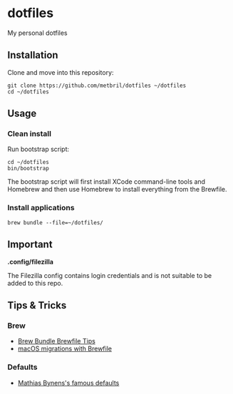 # dotfiles

My personal dotfiles

## Installation

Clone and move into this repository:

```shell
git clone https://github.com/metbril/dotfiles ~/dotfiles
cd ~/dotfiles
```

## Usage

### Clean install

Run bootstrap script:

```shell
cd ~/dotfiles
bin/bootstrap
```

The bootstrap script will first install XCode command-line tools and Homebrew and then use Homebrew to install everything from the Brewfile.

### Install applications

```shell
brew bundle --file=~/dotfiles/
```

## Important

**.config/filezilla**

The Filezilla config contains login credentials and is not suitable to be added to this repo.

## Tips & Tricks

### Brew
- [Brew Bundle Brewfile Tips](https://gist.github.com/ChristopherA/a579274536aab36ea9966f301ff14f3f)
- [macOS migrations with Brewfile](https://openfolder.sh/macos-migrations-with-brewfile)

### Defaults

- [Mathias Bynens's famous defaults](https://github.com/mathiasbynens/dotfiles/blob/main/.macos)
